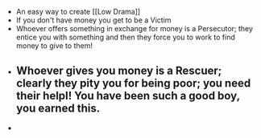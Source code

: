 - An easy way to create [[Low Drama]]
- If you don't have money you get to be a Victim
- Whoever offers something in exchange for money is a Persecutor; they entice you with something and then they force you to work to find money to give to them!
- Whoever gives you money is a Rescuer; clearly they pity you for being poor; you need their helpI! You have been such a good boy, you earned this.
	-
-